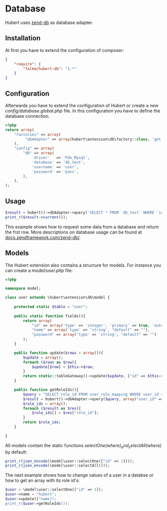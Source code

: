# Database

Hubert uses [zend-db](https://docs.zendframework.com/zend-db/) as database adapter.

## Installation

At first you have to extend the configuration of composer:
```json
{
    "require": {
        "falkm/hubert-db": "1.*"
    }
}
```

## Configuration

Afterwards you have to extend the configuration of Hubert or create a new _config/database.global.php_ file. In this configuration you have to define the database connection.

```php
<?php
return array(
    "factories" => array(
         "dbAdapter" => array(hubert\extension\db\factory::class, 'get')
    ),
    "config" => array(
        "db" => array(
            'driver'   => 'Pdo_Mysql',
            'database' => 'db_test',
            'username' => 'user',
            'password' => 'pass',
        ),
    ),
);
```

## Usage

```php
$result = hubert()->dbAdapter->query('SELECT * FROM `db_test` WHERE `id` = :id', ['id' => 1]);
print_r($result->current());
```
This example shows how to request some data from a database and return the frst row. More descriptions on database usage can be found at [docs.zendframework.com/zend-db/](https://docs.zendframework.com/zend-db/).

## Models

The Hubert extension also contains a structure for models. For instance you can create a _model/user.php_ file:
```php
<?php

namespace model;

class user extends \hubert\extension\db\model {
    
    protected static $table = "user";
     
    public static function fields(){
        return array(
            "id" => array('type' => 'integer', 'primary' => true, 'autoincrement' => true),
            "name" => array('type' => 'string', "default" => ""),
            "password" => array('type' => 'string', "default" => "")
        );
    }

    public function update($rows = array()){
        $update = array();
        foreach ($rows as $row){
            $update[$row] = $this->$row;
        }
        return static::tableGateway()->update($update, ["id" => $this->id]);
    }

    public function getRoleIds(){
        $query = "SELECT role_id FROM user_role_mapping WHERE user_id = :user_id";
        $result = hubert()->dbAdapter->query($query, array("user_id" => $this->id));
        $role_ids = array();
        foreach ($result as $res){
            $role_ids[] = $res["role_id"];
        }
        return $role_ids;
    }

}
```

All models contain the static functions _selectOne($where)_ and _selectAll($where)_ by default:
```php
print_r(json_encode(\model\user::selectOne(["id" => 1])));
print_r(json_encode(\model\user::selectAll()));
```

The next example shows how to change values of a user in a databse or how to get an array with its role id's:
```php
$user = \model\user::selectOne(["id" => 1]);
$user->name = "hubert";
$user->update(["name]);
print_r($user->getRoleIds());
```

